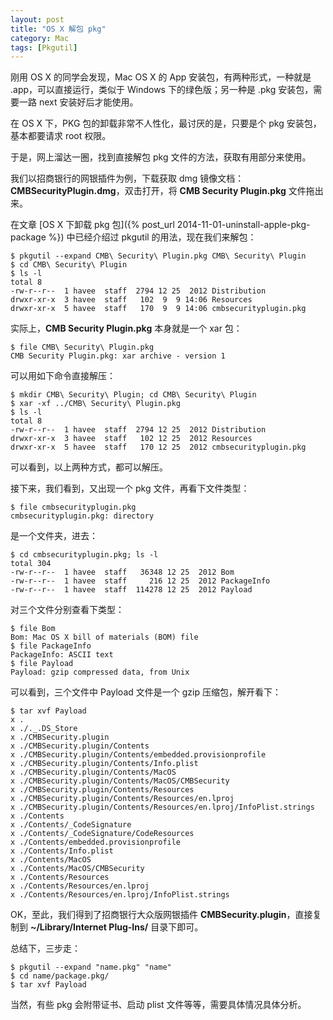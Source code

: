 ```yaml
---
layout: post
title: "OS X 解包 pkg"
category: Mac
tags: [Pkgutil]
---
```


刚用 OS X 的同学会发现，Mac OS X 的 App 安装包，有两种形式，一种就是 .app，可以直接运行，类似于 Windows 下的绿色版；另一种是 .pkg 安装包，需要一路 next 安装好后才能使用。

在 OS X 下，PKG 包的卸载非常不人性化，最讨厌的是，只要是个 pkg 安装包，基本都要请求 root 权限。

于是，网上溜达一圈，找到直接解包 pkg 文件的方法，获取有用部分来使用。

我们以招商银行的网银插件为例，下载获取 dmg 镜像文档：**CMBSecurityPlugin.dmg**，双击打开，将 **CMB Security Plugin.pkg** 文件拖出来。

<!-- more -->
在文章 [OS X 下卸载 pkg 包]({% post_url 2014-11-01-uninstall-apple-pkg-package %}) 中已经介绍过 pkgutil 的用法，现在我们来解包：

    $ pkgutil --expand CMB\ Security\ Plugin.pkg CMB\ Security\ Plugin
    $ cd CMB\ Security\ Plugin
    $ ls -l
    total 8
    -rw-r--r--  1 havee  staff  2794 12 25  2012 Distribution
    drwxr-xr-x  3 havee  staff   102  9  9 14:06 Resources
    drwxr-xr-x  5 havee  staff   170  9  9 14:06 cmbsecurityplugin.pkg

实际上，**CMB Security Plugin.pkg** 本身就是一个 xar 包：

    $ file CMB\ Security\ Plugin.pkg 
    CMB Security Plugin.pkg: xar archive - version 1

可以用如下命令直接解压：

    $ mkdir CMB\ Security\ Plugin; cd CMB\ Security\ Plugin
    $ xar -xf ../CMB\ Security\ Plugin.pkg
    $ ls -l
    total 8
    -rw-r--r--  1 havee  staff  2794 12 25  2012 Distribution
    drwxr-xr-x  3 havee  staff   102 12 25  2012 Resources
    drwxr-xr-x  5 havee  staff   170 12 25  2012 cmbsecurityplugin.pkg

可以看到，以上两种方式，都可以解压。

接下来，我们看到，又出现一个 pkg 文件，再看下文件类型：

    $ file cmbsecurityplugin.pkg
    cmbsecurityplugin.pkg: directory

是一个文件夹，进去：

    $ cd cmbsecurityplugin.pkg; ls -l
    total 304
    -rw-r--r--  1 havee  staff   36348 12 25  2012 Bom
    -rw-r--r--  1 havee  staff     216 12 25  2012 PackageInfo
    -rw-r--r--  1 havee  staff  114278 12 25  2012 Payload

对三个文件分别查看下类型：

    $ file Bom
    Bom: Mac OS X bill of materials (BOM) file
    $ file PackageInfo
    PackageInfo: ASCII text
    $ file Payload
    Payload: gzip compressed data, from Unix

可以看到，三个文件中 Payload 文件是一个 gzip 压缩包，解开看下：

    $ tar xvf Payload
    x .
    x ./._.DS_Store
    x ./CMBSecurity.plugin
    x ./CMBSecurity.plugin/Contents
    x ./CMBSecurity.plugin/Contents/embedded.provisionprofile
    x ./CMBSecurity.plugin/Contents/Info.plist
    x ./CMBSecurity.plugin/Contents/MacOS
    x ./CMBSecurity.plugin/Contents/MacOS/CMBSecurity
    x ./CMBSecurity.plugin/Contents/Resources
    x ./CMBSecurity.plugin/Contents/Resources/en.lproj
    x ./CMBSecurity.plugin/Contents/Resources/en.lproj/InfoPlist.strings
    x ./Contents
    x ./Contents/_CodeSignature
    x ./Contents/_CodeSignature/CodeResources
    x ./Contents/embedded.provisionprofile
    x ./Contents/Info.plist
    x ./Contents/MacOS
    x ./Contents/MacOS/CMBSecurity
    x ./Contents/Resources
    x ./Contents/Resources/en.lproj
    x ./Contents/Resources/en.lproj/InfoPlist.strings

OK，至此，我们得到了招商银行大众版网银插件 **CMBSecurity.plugin**，直接复制到 **~/Library/Internet Plug-Ins/** 目录下即可。

总结下，三步走：

    $ pkgutil --expand "name.pkg" "name"
    $ cd name/package.pkg/
    $ tar xvf Payload

当然，有些 pkg 会附带证书、启动 plist 文件等等，需要具体情况具体分析。
